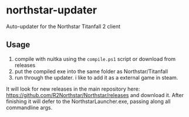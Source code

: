 # northstar-updater
Auto-updater for the Northstar Titanfall 2 client

## Usage

1. compile with nuitka using the `compile.ps1` script or download from releases
2. put the compiled exe into the same folder as Northstar/Titanfall
3. run through the updater. i like to add it as a external game in steam.

It will look for new releases in the main repository here: https://github.com/R2Northstar/Northstar/releases and download it. After finishing it will defer to the NorthstarLauncher.exe, passing along all commandline args.
